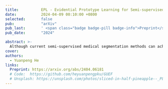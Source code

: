 ```yaml
---
title:          EPL - Evidential Prototype Learning for Semi-supervised Medical Image Segmentation
date:           2024-04-09 00:10:00 +0800
selected:       false
pub:            "arXiv"
pub_last:       ' <span class="badge badge-pill badge-info">Preprint</span>'
pub_date:       "2024"

abstract: >-
  Although current semi-supervised medical segmentation methods can achieve decent performance, they are still affected by the uncertainty in unlabeled data and model predictions, and there is currently a lack of effective strategies that can explore the uncertain aspects of both simultaneously. To address the aforementioned issues, we propose Evidential Prototype Learning (EPL), which utilizes an extended probabilistic framework to effectively fuse voxel probability predictions from different sources and achieves prototype fusion utilization of labeled and unlabeled data under a generalized evidential framework, leveraging voxel-level dual uncertainty masking. The uncertainty not only enables the model to self-correct predictions but also improves the guided learning process with pseudo-labels and is able to feed back into the construction of hidden features. The method proposed in this paper has been experimented on LA, Pancreas-CT and TBAD datasets, achieving the state-of-the-art performance in three different labeled ratios, which strongly demonstrates the effectiveness of our strategy.
cover:   
authors:       
  - Yuanpeng He
links:
  Preprint: https://arxiv.org/abs/2404.06181 
  # Code:  https://github.com/heyuanpengpku/GUEF
  # Unsplash: https://unsplash.com/photos/sliced-in-half-pineapple--_PLJZmHZzk
---
```

